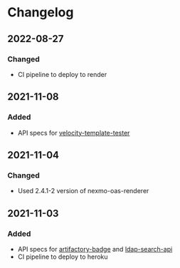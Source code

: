 # Changelog

## 2022-08-27
### Changed
- CI pipeline to deploy to render

## 2021-11-08
### Added
- API specs for [velocity-template-tester](https://velocity-template-tester.onrender.com)

## 2021-11-04
### Changed
- Used 2.4.1-2 version of nexmo-oas-renderer

## 2021-11-03
### Added
- API specs for [artifactory-badge](https://github.com/devatherock/artifactory-badge) and [ldap-search-api](https://github.com/devatherock/ldap-search-api)
- CI pipeline to deploy to heroku